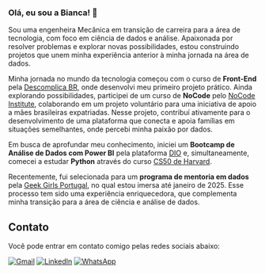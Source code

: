  ### Olá, eu sou a Bianca! 👋

Sou uma engenheira Mecânica em transição de carreira para a área de tecnologia, com foco em ciência de dados e análise. 
Apaixonada por resolver problemas e explorar novas possibilidades, estou construindo projetos que unem minha experiência anterior à minha jornada na área de dados.

Minha jornada no mundo da tecnologia começou com o curso de **Front-End** pela [Descomplica BR](https://www.descomplica.com.br/), onde desenvolvi meu primeiro projeto prático. Ainda explorando possibilidades, participei de um curso de **NoCode** pelo [NoCode Institute](https://nocodeinstitute.io/), colaborando em um projeto voluntário para uma iniciativa de apoio a mães brasileiras expatriadas. Nesse projeto, contribuí ativamente para o desenvolvimento de uma plataforma que conecta e apoia famílias em situações semelhantes, onde percebi minha paixão por dados.

Em busca de aprofundar meu conhecimento, iniciei um **Bootcamp de Análise de Dados com Power BI** pela plataforma [DIO](https://www.dio.me/) e, simultaneamente, comecei a estudar **Python** através do curso [CS50 de Harvard](https://cs50.harvard.edu/).

Recentemente, fui selecionada para um **programa de mentoria em dados** pela [Geek Girls Portugal](https://geekgirlsportugal.pt/), no qual estou imersa até janeiro de 2025. Esse processo tem sido uma experiência enriquecedora, que complementa minha transição para a área de ciência e análise de dados.


## Contato

Você pode entrar em contato comigo pelas redes sociais abaixo:

[![Gmail](https://img.icons8.com/color/48/null/gmail-new.png)](mailto:bianca.engmec@gmail.com)       [![LinkedIn](https://img.icons8.com/color/48/null/linkedin.png)](https://www.linkedin.com/in/bia-salgado/)   [![WhatsApp](https://img.icons8.com/color/48/null/whatsapp.png)](https://wa.me/+351915651093)

